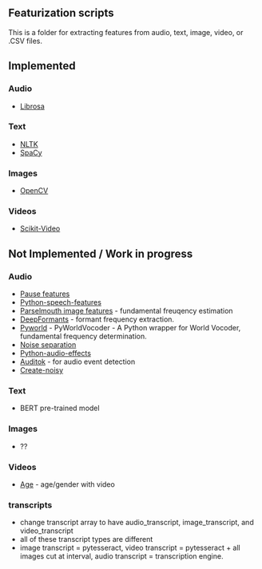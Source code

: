 ## Featurization scripts

This is a folder for extracting features from audio, text, image, video, or .CSV files. 

## Implemented 
### Audio
* [Librosa]()

### Text
* [NLTK]()
* [SpaCy]()

### Images 
* [OpenCV]()

### Videos 
* [Scikit-Video]()

## Not Implemented / Work in progress
### Audio
* [Pause features](https://github.com/jim-schwoebel/pauses)
* [Python-speech-features]()
* [Parselmouth image features](https://github.com/YannickJadoul/Parselmouth) - fundamental freuqency estimation
* [DeepFormants](https://github.com/MLSpeech/DeepFormants) - formant frequency extraction.
* [Pyworld](https://github.com/JeremyCCHsu/Python-Wrapper-for-World-Vocoder) - PyWorldVocoder - A Python wrapper for World Vocoder, fundamental frequency determination.
* [Noise separation](https://github.com/seanwood/gcc-nmf)
* [Python-audio-effects](https://github.com/carlthome/python-audio-effects)
* [Auditok](https://github.com/amsehili/auditok) - for audio event detection
* [Create-noisy](https://github.com/Sato-Kunihiko/audio-SNR/blob/master/create_noisy_minumum_code.py)

### Text
* BERT pre-trained model 

### Images 
* ??

### Videos 
* [Age](https://github.com/deepinsight/insightface) - age/gender with video 

### transcripts
* change transcript array to have audio_transcript, image_transcript, and video_transcript
* all of these transcript types are different
* image transcript = pytesseract, video transcript = pytesseract + all images cut at interval, audio transcript = transcription engine.
